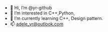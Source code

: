 - 👋 Hi, I’m @yr-github
- 👀 I’m interested in C++,Python,
- 🌱 I’m currently learning C++, Design pattern.
- 📫 adele_yr@outlook.com
<!---- 💞️ I’m looking to collaborate on ...--->


<!---
yr-github/yr-github is a ✨ special ✨ repository because its `README.md` (this file) appears on your GitHub profile.
You can click the Preview link to take a look at your changes.
--->

